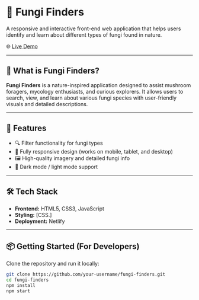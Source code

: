 # 🍄 Fungi Finders

A responsive and interactive front-end web application that helps users identify and learn about different types of fungi found in nature.

🌐 [Live Demo](https://agfungifinders.netlify.app/)

---

## 🧠 What is Fungi Finders?

**Fungi Finders** is a nature-inspired application designed to assist mushroom foragers, mycology enthusiasts, and curious explorers. It allows users to search, view, and learn about various fungi species with user-friendly visuals and detailed descriptions.

---

## 🚀 Features

- 🔍 Filter functionality for fungi types  
- 📱 Fully responsive design (works on mobile, tablet, and desktop)  
- 🖼️ High-quality imagery and detailed fungi info  
- 🌙 Dark mode / light mode support

---

## 🛠️ Tech Stack

- **Frontend:** HTML5, CSS3, JavaScript 
- **Styling:** [CSS.]  
- **Deployment:** Netlify

---

## 📦 Getting Started (For Developers)

Clone the repository and run it locally:

```bash
git clone https://github.com/your-username/fungi-finders.git
cd fungi-finders
npm install
npm start
